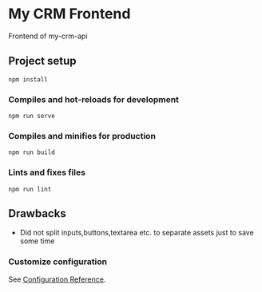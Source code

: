 # My CRM Frontend

Frontend of my-crm-api

## Project setup
```
npm install
```

### Compiles and hot-reloads for development
```
npm run serve
```

### Compiles and minifies for production
```
npm run build
```

### Lints and fixes files
```
npm run lint
```

## Drawbacks

- Did not split inputs,buttons,textarea etc. to separate assets just to save some time

### Customize configuration
See [Configuration Reference](https://cli.vuejs.org/config/).

